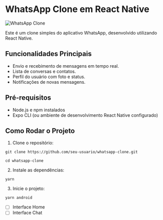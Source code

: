 # WhatsApp Clone em React Native

![WhatsApp Clone](screenshot.png)

Este é um clone simples do aplicativo WhatsApp, desenvolvido utilizando React Native.

## Funcionalidades Principais

- Envio e recebimento de mensagens em tempo real.
- Lista de conversas e contatos.
- Perfil do usuário com foto e status.
- Notificações de novas mensagens.

## Pré-requisitos

- Node.js e npm instalados
- Expo CLI (ou ambiente de desenvolvimento React Native configurado)

## Como Rodar o Projeto

1. Clone o repositório:
```
git clone https://github.com/seu-usuario/whatsapp-clone.git
```
```
cd whatsapp-clone
```
2. Instale as dependências:
```
yarn
```
3. Inicie o projeto:
```
yarn android
```
- [ ] Interface Home
- [ ] Interface Chat
